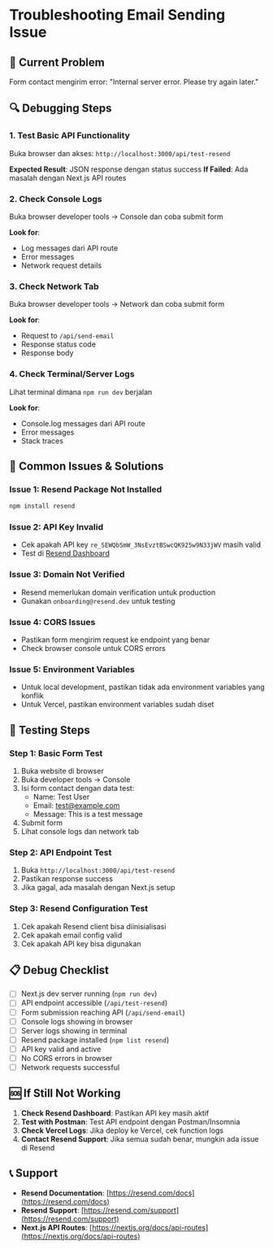 # Troubleshooting Email Sending Issue

## 🚨 Current Problem

Form contact mengirim error: "Internal server error. Please try again later."

## 🔍 Debugging Steps

### 1. Test Basic API Functionality

Buka browser dan akses: `http://localhost:3000/api/test-resend`

**Expected Result**: JSON response dengan status success
**If Failed**: Ada masalah dengan Next.js API routes

### 2. Check Console Logs

Buka browser developer tools → Console dan coba submit form

**Look for**:

- Log messages dari API route
- Error messages
- Network request details

### 3. Check Network Tab

Buka browser developer tools → Network dan coba submit form

**Look for**:

- Request to `/api/send-email`
- Response status code
- Response body

### 4. Check Terminal/Server Logs

Lihat terminal dimana `npm run dev` berjalan

**Look for**:

- Console.log messages dari API route
- Error messages
- Stack traces

## 🐛 Common Issues & Solutions

### Issue 1: Resend Package Not Installed

```bash
npm install resend
```

### Issue 2: API Key Invalid

- Cek apakah API key `re_SEWQbSmW_3NsEvztBSwcQK925w9N33jWV` masih valid
- Test di [Resend Dashboard](https://resend.com/emails)

### Issue 3: Domain Not Verified

- Resend memerlukan domain verification untuk production
- Gunakan `onboarding@resend.dev` untuk testing

### Issue 4: CORS Issues

- Pastikan form mengirim request ke endpoint yang benar
- Check browser console untuk CORS errors

### Issue 5: Environment Variables

- Untuk local development, pastikan tidak ada environment variables yang konflik
- Untuk Vercel, pastikan environment variables sudah diset

## 🧪 Testing Steps

### Step 1: Basic Form Test

1. Buka website di browser
2. Buka developer tools → Console
3. Isi form contact dengan data test:
   - Name: Test User
   - Email: test@example.com
   - Message: This is a test message
4. Submit form
5. Lihat console logs dan network tab

### Step 2: API Endpoint Test

1. Buka `http://localhost:3000/api/test-resend`
2. Pastikan response success
3. Jika gagal, ada masalah dengan Next.js setup

### Step 3: Resend Configuration Test

1. Cek apakah Resend client bisa diinisialisasi
2. Cek apakah email config valid
3. Cek apakah API key bisa digunakan

## 📋 Debug Checklist

- [ ] Next.js dev server running (`npm run dev`)
- [ ] API endpoint accessible (`/api/test-resend`)
- [ ] Form submission reaching API (`/api/send-email`)
- [ ] Console logs showing in browser
- [ ] Server logs showing in terminal
- [ ] Resend package installed (`npm list resend`)
- [ ] API key valid and active
- [ ] No CORS errors in browser
- [ ] Network requests successful

## 🆘 If Still Not Working

1. **Check Resend Dashboard**: Pastikan API key masih aktif
2. **Test with Postman**: Test API endpoint dengan Postman/Insomnia
3. **Check Vercel Logs**: Jika deploy ke Vercel, cek function logs
4. **Contact Resend Support**: Jika semua sudah benar, mungkin ada issue di Resend

## 📞 Support

- **Resend Documentation**: [https://resend.com/docs](https://resend.com/docs)
- **Resend Support**: [https://resend.com/support](https://resend.com/support)
- **Next.js API Routes**: [https://nextjs.org/docs/api-routes](https://nextjs.org/docs/api-routes)
